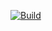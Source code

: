 [![Build](https://github.com/unitoftime/ecs/actions/workflows/build.yml/badge.svg)](https://github.com/unitoftime/ecs/actions/workflows/build.yml)
